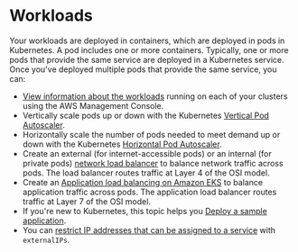 # Workloads<a name="eks-workloads"></a>

Your workloads are deployed in containers, which are deployed in pods in Kubernetes\. A pod includes one or more containers\. Typically, one or more pods that provide the same service are deployed in a Kubernetes service\. Once you've deployed multiple pods that provide the same service, you can:
+ [View information about the workloads](view-workloads.md) running on each of your clusters using the AWS Management Console\.
+ Vertically scale pods up or down with the Kubernetes [Vertical Pod Autoscaler](vertical-pod-autoscaler.md)\.
+ Horizontally scale the number of pods needed to meet demand up or down with the Kubernetes [Horizontal Pod Autoscaler](horizontal-pod-autoscaler.md)\.
+ Create an external \(for internet\-accessible pods\) or an internal \(for private pods\) [network load balancer](network-load-balancing.md) to balance network traffic across pods\. The load balancer routes traffic at Layer 4 of the OSI model\.
+ Create an [Application load balancing on Amazon EKS](alb-ingress.md) to balance application traffic across pods\. The application load balancer routes traffic at Layer 7 of the OSI model\.
+ If you're new to Kubernetes, this topic helps you [Deploy a sample application](sample-deployment.md)\.
+ You can [restrict IP addresses that can be assigned to a service](restrict-service-external-ip.md) with `externalIPs`\.